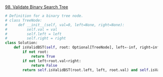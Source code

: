 [98. Validate Binary Search Tree](https://leetcode.com/problems/validate-binary-search-tree/)

```py
# Definition for a binary tree node.
# class TreeNode:
#     def __init__(self, val=0, left=None, right=None):
#         self.val = val
#         self.left = left
#         self.right = right
class Solution:
    def isValidBST(self, root: Optional[TreeNode], left=-inf, right=inf) -> bool:
        if not root:
            return True
        if not left<root.val<right:
            return False
        return self.isValidBST(root.left, left, root.val) and self.isValidBST(root.right, root.val, right)
```

